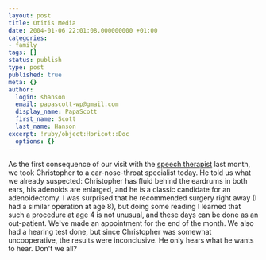 ```yaml
---
layout: post
title: Otitis Media
date: 2004-01-06 22:01:08.000000000 +01:00
categories:
- family
tags: []
status: publish
type: post
published: true
meta: {}
author:
  login: shanson
  email: papascott-wp@gmail.com
  display_name: PapaScott
  first_name: Scott
  last_name: Hanson
excerpt: !ruby/object:Hpricot::Doc
  options: {}
---
```

<p>As the first consequence of our visit with the <a title="PapaScott : Speech Therapy" href="http://www.papascott.de/2003/12/23/2769.php">speech therapist</a> last month, we took Christopher to a ear-nose-throat specialist today. He told us what we already suspected: Christopher has fluid behind the eardrums in both ears, his adenoids are enlarged, and he is a classic candidate for an adenoidectomy. I was surprised that he recommended surgery right away (I had a similar operation at age 8), but doing some reading I learned that such a procedure at age 4 is not unusual, and these days can be done as an out-patient. We've made an appointment for the end of the month. We also had a hearing test done, but since Christopher was somewhat uncooperative, the results were inconclusive. He only hears what he wants to hear. Don't we all?</p>
